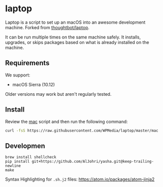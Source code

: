 # laptop

Laptop is a script to set up an macOS into an awesome development machine. Forked from [thoughtbot/laptop](https://github.com/thoughtbot/laptop).

It can be run multiple times on the same machine safely. It installs, upgrades, or skips packages based on what is already installed on the machine.

## Requirements

We support:

* macOS Sierra (10.12)

Older versions may work but aren't regularly tested.

## Install

Review the [mac](https://github.com/WPMedia/laptop/blob/master/mac) script and then run the following command:

```sh
curl -fsS https://raw.githubusercontent.com/WPMedia/laptop/master/mac | sh | tee ~/laptop.log
```

## Developmen

```
brew install shellcheck
pip install git+https://github.com/AlJohri/yasha.git@keep-trailing-newline
make
```

Syntax Highlighting for `.sh.j2` files: https://atom.io/packages/atom-jinja2
